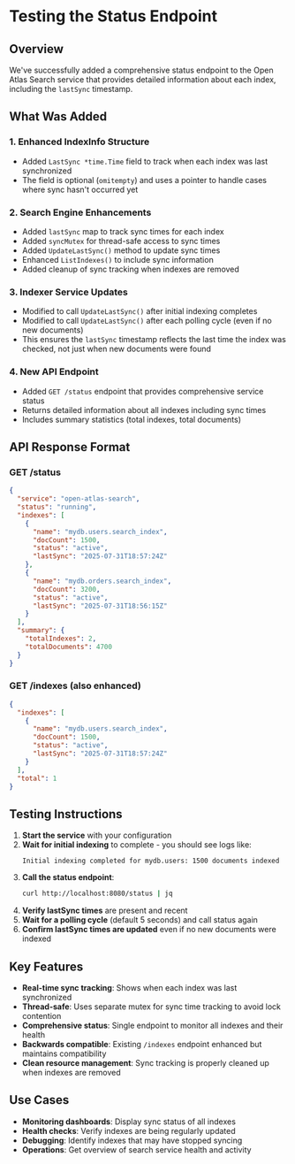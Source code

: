 # Testing the Status Endpoint

## Overview
We've successfully added a comprehensive status endpoint to the Open Atlas Search service that provides detailed information about each index, including the `lastSync` timestamp.

## What Was Added

### 1. Enhanced IndexInfo Structure
- Added `LastSync *time.Time` field to track when each index was last synchronized
- The field is optional (`omitempty`) and uses a pointer to handle cases where sync hasn't occurred yet

### 2. Search Engine Enhancements
- Added `lastSync` map to track sync times for each index
- Added `syncMutex` for thread-safe access to sync times
- Added `UpdateLastSync()` method to update sync times
- Enhanced `ListIndexes()` to include sync information
- Added cleanup of sync tracking when indexes are removed

### 3. Indexer Service Updates
- Modified to call `UpdateLastSync()` after initial indexing completes
- Modified to call `UpdateLastSync()` after each polling cycle (even if no new documents)
- This ensures the `lastSync` timestamp reflects the last time the index was checked, not just when new documents were found

### 4. New API Endpoint
- Added `GET /status` endpoint that provides comprehensive service status
- Returns detailed information about all indexes including sync times
- Includes summary statistics (total indexes, total documents)

## API Response Format

### GET /status
```json
{
  "service": "open-atlas-search",
  "status": "running",
  "indexes": [
    {
      "name": "mydb.users.search_index",
      "docCount": 1500,
      "status": "active",
      "lastSync": "2025-07-31T18:57:24Z"
    },
    {
      "name": "mydb.orders.search_index", 
      "docCount": 3200,
      "status": "active",
      "lastSync": "2025-07-31T18:56:15Z"
    }
  ],
  "summary": {
    "totalIndexes": 2,
    "totalDocuments": 4700
  }
}
```

### GET /indexes (also enhanced)
```json
{
  "indexes": [
    {
      "name": "mydb.users.search_index",
      "docCount": 1500,
      "status": "active",
      "lastSync": "2025-07-31T18:57:24Z"
    }
  ],
  "total": 1
}
```

## Testing Instructions

1. **Start the service** with your configuration
2. **Wait for initial indexing** to complete - you should see logs like:
   ```
   Initial indexing completed for mydb.users: 1500 documents indexed
   ```
3. **Call the status endpoint**:
   ```bash
   curl http://localhost:8080/status | jq
   ```
4. **Verify lastSync times** are present and recent
5. **Wait for a polling cycle** (default 5 seconds) and call status again
6. **Confirm lastSync times are updated** even if no new documents were indexed

## Key Features

- **Real-time sync tracking**: Shows when each index was last synchronized
- **Thread-safe**: Uses separate mutex for sync time tracking to avoid lock contention
- **Comprehensive status**: Single endpoint to monitor all indexes and their health
- **Backwards compatible**: Existing `/indexes` endpoint enhanced but maintains compatibility
- **Clean resource management**: Sync tracking is properly cleaned up when indexes are removed

## Use Cases

- **Monitoring dashboards**: Display sync status of all indexes
- **Health checks**: Verify indexes are being regularly updated
- **Debugging**: Identify indexes that may have stopped syncing
- **Operations**: Get overview of search service health and activity
